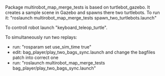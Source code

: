 Package multirobot_map_merge_tests is based on turtlebot_gazebo. It creates a sample scene in Gazebo and spawns there two turtlebots.
To run it: "roslaunch multirobot_map_merge_tests spawn_two_turtlebots.launch"

To controll robot launch "keyboard_teleop_turtle".

To simultaneously run two replays:
- run: "rosparam set use_sim_time true"
- edit: bag_player/play_two_bags_sync.launch and change the bagfiles patch into correct one
- run: "roslaunch multirobot_map_merge_tests bag_player/play_two_bags_sync.launch"
